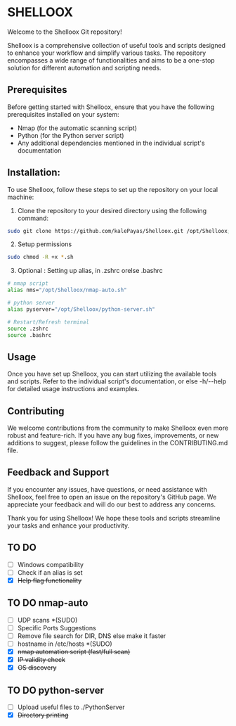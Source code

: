 
# SHELLOOX
Welcome to the Shelloox Git repository!

Shelloox is a comprehensive collection of useful tools and scripts designed to enhance your workflow and simplify various tasks. The repository encompasses a wide range of functionalities and aims to be a one-stop solution for different automation and scripting needs.

## Prerequisites
Before getting started with Shelloox, ensure that you have the following prerequisites installed on your system:

- Nmap (for the automatic scanning script)
- Python (for the Python server script)
- Any additional dependencies mentioned in the individual script's documentation

## Installation:
To use Shelloox, follow these steps to set up the repository on your local machine:

1. Clone the repository to your desired directory using the following command:
```bash
sudo git clone https://github.com/kalePayas/Shelloox.git /opt/Shelloox; cd /opt/Shelloox
```
2. Setup permissions
```bash
sudo chmod -R +x *.sh
```
3. Optional : Setting up alias, in .zshrc orelse .bashrc
```bash
# nmap script
alias nms="/opt/Shelloox/nmap-auto.sh"

# python server
alias pyserver="/opt/Shelloox/python-server.sh"

# Restart/Refresh terminal
source .zshrc
source .bashrc
```

## Usage
Once you have set up Shelloox, you can start utilizing the available tools and scripts. Refer to the individual script's documentation, or else -h/--help for detailed usage instructions and examples.

## Contributing
We welcome contributions from the community to make Shelloox even more robust and feature-rich. If you have any bug fixes, improvements, or new additions to suggest, please follow the guidelines in the CONTRIBUTING.md file.

## Feedback and Support
If you encounter any issues, have questions, or need assistance with Shelloox, feel free to open an issue on the repository's GitHub page. We appreciate your feedback and will do our best to address any concerns.

Thank you for using Shelloox! We hope these tools and scripts streamline your tasks and enhance your productivity.

## TO DO
- [ ] Windows compatibility
- [ ] Check if an alias is set
- [x] ~~Help flag functionality~~

## TO DO nmap-auto

- [ ] UDP scans *(SUDO)
- [ ] Specific Ports Suggestions
- [ ] Remove file search for DIR, DNS else make it faster
- [ ] hostname in /etc/hosts *(SUDO)
- [x] ~~nmap automation script (fast/full scan)~~
- [x] ~~IP validity check~~
- [x] ~~OS discovery~~

## TO DO python-server
- [ ] Upload useful files to ./PythonServer
- [x] ~~Directory printing~~
